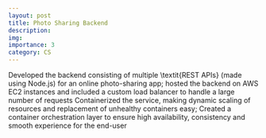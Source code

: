```yaml
---
layout: post
title: Photo Sharing Backend
description: 
img: 
importance: 3
category: CS
---
```


Developed the backend consisting of multiple \textit{REST APIs} (made using Node.js) for an online photo-sharing app; hosted the backend on AWS EC2 instances and included a custom load balancer to handle a large number of requests
Containerized the service, making dynamic scaling of resources and replacement of unhealthy containers easy; Created a container orchestration layer to ensure high availability, consistency and smooth experience for the end-user